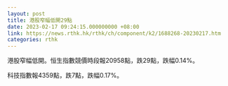 ```yaml
---
layout: post
title: 港股窄幅低開29點
date: 2023-02-17 09:24:15.000000000 +08:00
link: https://news.rthk.hk/rthk/ch/component/k2/1688268-20230217.htm
categories: rthk
---
```


港股窄幅低開。恒生指數競價時段報20958點，跌29點，跌幅0.14%。

科技指數報4359點，跌7點，跌幅0.17%。
